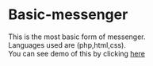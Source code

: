 # Basic-messenger

This is the most basic form of messenger.<br>
Languages used are (php,html,css).<br>
You can see demo of this by clicking <a href="http://blesson.orgfree.com/" target="_blank">here</a>
